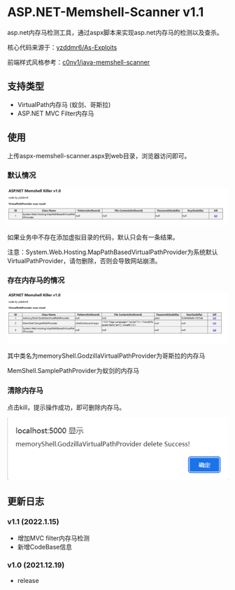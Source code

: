 # ASP.NET-Memshell-Scanner v1.1
 asp.net内存马检测工具，通过aspx脚本来实现asp.net内存马的检测以及查杀。

核心代码来源于：[yzddmr6/As-Exploits](https://github.com/yzddmr6/As-Exploits)

前端样式风格参考：[c0ny1/java-memshell-scanner](https://github.com/c0ny1/java-memshell-scanner)

## 支持类型

* VirtualPath内存马 (蚁剑、哥斯拉)
* ASP.NET MVC Filter内存马

## 使用

上传aspx-memshell-scanner.aspx到web目录，浏览器访问即可。

### 默认情况

![image-20211219152259442](README.assets/image-20211219152259442.png)

如果业务中不存在添加虚拟目录的代码，默认只会有一条结果。

注意：System.Web.Hosting.MapPathBasedVirtualPathProvider为系统默认VirtualPathProvider，请勿删除，否则会导致网站崩溃。

### 存在内存马的情况

![image-20211219152006471](README.assets/image-20211219152006471.png)

其中类名为memoryShell.GodzillaVirtualPathProvider为哥斯拉的内存马

MemShell.SamplePathProvider为蚁剑的内存马

### 清除内存马

点击kill，提示操作成功，即可删除内存马。

![image-20211219152132513](README.assets/image-20211219152132513.png)

## 更新日志

### v1.1 (2022.1.15)

* 增加MVC filter内存马检测
* 新增CodeBase信息

### v1.0 (2021.12.19)

* release